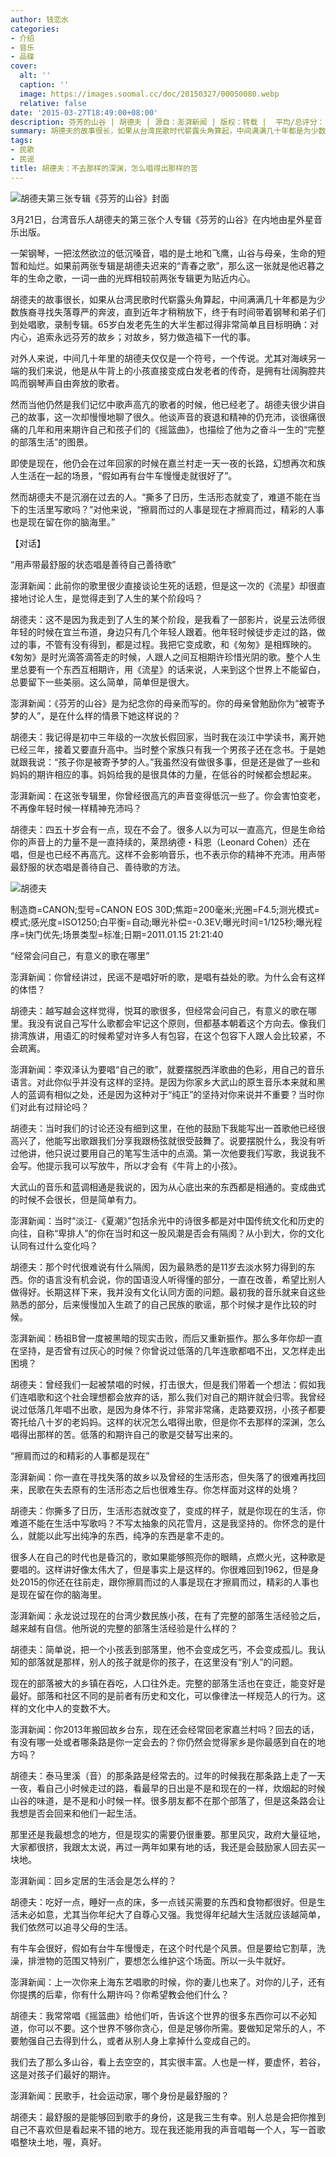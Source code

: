 ```yaml
---
author: 钱恋水
categories:
- 介绍
- 音乐
- 品碟
cover:
  alt: ''
  caption: ''
  image: https://images.soomal.cc/doc/20150327/00050080.webp
  relative: false
date: '2015-03-27T18:49:00+08:00'
description: 芬芳的山谷 | 胡德夫 | 源自：澎湃新闻 | 版权：转载 |  平均/总评分：10.00/20
summary: 胡德夫的故事很长，如果从台湾民歌时代崭露头角算起，中间满满几十年都是为少数族裔寻找失落尊严的奔波，直到近年才稍稍放下，终于有时间带着钢琴和弟子们到处唱歌，录制专辑。65岁白发老先生的大半生都过得非常简单且目标明确：对内心，追索永远芬芳的故乡；对故乡，努力做造福下一代的事……
tags:
- 民歌
- 民谣
title: 胡德夫：不去那样的深渊，怎么唱得出那样的苦
---
```


![胡德夫第三张专辑《芬芳的山谷》封面](https://images.soomal.cc/doc/20150214/00049299_01.webp)





3月21日，台湾音乐人胡德夫的第三张个人专辑《芬芳的山谷》在内地由星外星音乐出版。

一架钢琴，一把泫然欲泣的低沉嗓音，唱的是土地和飞鹰，山谷与母亲，生命的短暂和灿烂。如果前两张专辑是胡德夫迟来的“青春之歌”，那么这一张就是他迟暮之年的生命之歌，一词一曲的光辉相较前两张专辑更为贴近内心。

胡德夫的故事很长，如果从台湾民歌时代崭露头角算起，中间满满几十年都是为少数族裔寻找失落尊严的奔波，直到近年才稍稍放下，终于有时间带着钢琴和弟子们到处唱歌，录制专辑。65岁白发老先生的大半生都过得非常简单且目标明确：对内心，追索永远芬芳的故乡；对故乡，努力做造福下一代的事。

对外人来说，中间几十年里的胡德夫仅仅是一个符号，一个传说。尤其对海峡另一端的我们来说，他是从牛背上的小孩直接变成白发老者的传奇，是拥有壮阔胸腔共鸣而钢琴声自由奔放的歌者。

然而当他仍然是我们记忆中歌声高亢的歌者的时候，他已经老了。胡德夫很少讲自己的故事，这一次却慢慢地聊了很久。他谈声音的衰退和精神的仍充沛，谈很痛很痛的几年和用来期许自己和孩子们的《摇篮曲》，也描绘了他为之奋斗一生的“完整的部落生活”的图景。

即使是现在，他仍会在过年回家的时候在嘉兰村走一天一夜的长路，幻想再次和族人生活在一起的场景，“假如再有台牛车慢慢走就很好了”。

然而胡德夫不是沉溺在过去的人。“撕多了日历，生活形态就变了，难道不能在当下的生活里写歌吗？”对他来说，“擦肩而过的人事是现在才擦肩而过，精彩的人事也是现在留在你的脑海里。”

【对话】

“用声带最舒服的状态唱是善待自己善待歌”

澎湃新闻：此前你的歌里很少直接谈论生死的话题，但是这一次的《流星》却很直接地讨论人生，是觉得走到了人生的某个阶段吗？

胡德夫：这不是因为我走到了人生的某个阶段，是我看了一部影片，说星云法师很年轻的时候在宜兰布道，身边只有几个年轻人跟着。他年轻时候徒步走过的路，做过的事，不管有没有得到，都是过程。我把它变成歌，和《匆匆》是相辉映的。《匆匆》是时光滴答滴答走的时候，人跟人之间互相期许珍惜光阴的歌。整个人生里总要有一个东西互相期许，用《流星》的话来说，人来到这个世界上不能留白，总要留下一些美丽。这么简单，简单但是很大。

澎湃新闻：《芬芳的山谷》是为纪念你的母亲而写的。你的母亲曾勉励你为“被寄予梦的人”，是在什么样的情景下她这样说的？

胡德夫：我记得是初中三年级的一次放长假回家，当时我在淡江中学读书，离开她已经三年，接着又要直升高中。当时整个家族只有我一个男孩子还在念书。于是她就跟我说：“孩子你是被寄予梦的人。”我虽然没有做很多事，但是还是做了一些和妈妈的期许相应的事。妈妈给我的是很具体的力量，在低谷的时候都会想起来。

澎湃新闻：在这张专辑里，你曾经很高亢的声音变得低沉一些了。你会害怕变老，不再像年轻时候一样精神充沛吗？

胡德夫：四五十岁会有一点，现在不会了。很多人以为可以一直高亢，但是生命给你的声音上的力量不是一直持续的，莱昂纳德・科恩（Leonard Cohen）还在唱，但是也已经不再高亢。这样不会影响音乐，也不表示你的精神不充沛。用声带最舒服的状态唱是善待自己、善待歌的方法。

![胡德夫](https://images.soomal.cc/doc/20150327/00050080.webp)

制造商=CANON;型号=CANON EOS 30D;焦距=200毫米;光圈=F4.5;测光模式=模式;感光度=ISO1250;白平衡=自动;曝光补偿=-0.3EV;曝光时间=1/125秒;曝光程序=快门优先;场景类型=标准;日期=2011.01.15 21:21:40



“经常会问自己，有意义的歌在哪里”

澎湃新闻：你曾经讲过，民谣不是唱好听的歌，是唱有益处的歌。为什么会有这样的体悟？

胡德夫：越写越会这样觉得，悦耳的歌很多，但经常会问自己，有意义的歌在哪里。我没有说自己写什么歌都会牢记这个原则，但都基本朝着这个方向去。像我们排湾族讲，用语汇的时候希望对许多人有包容，在这个包容下人跟人会比较紧，不会疏离。

澎湃新闻：李双泽认为要唱“自己的歌”，就要摆脱西洋歌曲的色彩，用自己的音乐语言。对此你似乎并没有这样的坚持。是因为你家乡大武山的原生音乐本来就和黑人的蓝调有相似之处，还是因为这种对于“纯正”的坚持对你来说并不重要？当时你们对此有过辩论吗？

胡德夫：当时我们的讨论还没有细到这里，在他的鼓励下我能写出一首歌他已经很高兴了，他能写出歌跟我们分享我跟杨弦就很受鼓舞了。说要摆脱什么，我没有听过他讲，他只说过要用自己的笔写生活中的点滴。第一次他要我们写歌，我说我不会写。他提示我可以写放牛，所以才会有《牛背上的小孩》。

大武山的音乐和蓝调相通是我说的，因为从心底出来的东西都是相通的。变成曲式的时候不会很长，但是简单有力。

澎湃新闻：当时“淡江-《夏潮》”包括余光中的诗很多都是对中国传统文化和历史的向往，自称“卑排人”的你在当时和这一股风潮是否会有隔阂？从小到大，你的文化认同有过什么变化吗？

胡德夫：那个时代很难说有什么隔阂，因为最熟悉的是11岁去淡水努力得到的东西。你的语言没有机会说，你的国语没人听得懂的部分，一直在改善，希望比别人做得好。长期这样下来，我并没有文化认同方面的问题。最初我的音乐就来自这些熟悉的部分，后来慢慢加入生疏了的自己民族的歌谣，那个时候才是作比较的时候。

澎湃新闻：杨祖B曾一度被黑暗的现实击败，而后又重新振作。那么多年你却一直在坚持，是否曾有过灰心的时候？你曾说过低落的几年连歌都唱不出，又怎样走出困境？

胡德夫：曾经我们一起被禁唱的时候，打击很大，但是我们带着一个想法：假如我们连唱歌和这个社会理想都会放弃的话，那么我们对自己的期许就会归零。我曾经说过低落几年唱不出歌，是因为身体不行，非常非常痛，走路要双拐，小孩子都要寄托给八十岁的老妈妈。这样的状况怎么唱得出歌，但是你不去那样的深渊，怎么唱得出那样的苦。低落的和期许自己的歌是交替写出来的。

“擦肩而过的和精彩的人事都是现在”

澎湃新闻：你一直在寻找失落的故乡以及曾经的生活形态，但失落了的很难再找回来，民歌在失去原有的生活形态之后也很难生存。你怎样面对这样的处境？

胡德夫：你撕多了日历，生活形态就改变了，变成的样子，就是你现在的生活，你难道不能在生活中写歌吗？不写太抽象的风花雪月，这是我坚持的。你怀念的是什么，就能以此写出纯净的东西，纯净的东西是拿不走的。

很多人在自己的时代也是昏沉的，歌如果能够照亮你的眼睛，点燃火光，这种歌是要唱的。这样讲好像太伟大了，但是事实上是这样的。你很难回到1962，但是身处2015的你还在往前走，跟你擦肩而过的人事是现在才擦肩而过，精彩的人事也是现在留在你的脑海里。

澎湃新闻：永龙说过现在的台湾少数民族小孩，在有了完整的部落生活经验之后，越来越有自信。他所说的完整的部落生活经验是什么样的？

胡德夫：简单说，把一个小孩丢到部落里，他不会变成乞丐，不会变成孤儿。我认知的部落就是那样，别人的孩子就是你的孩子，在这里没有“别人”的问题。

现在的部落被大的乡镇在吞吃，人口往外走。完整的部落生活也在变迁，能变好是最好。部落和社区不同的是前者有历史和文化，可以像律法一样规范人的行为。这样的文化中人的变数不大。

澎湃新闻：你2013年搬回故乡台东，现在还会经常回老家嘉兰村吗？回去的话，有没有哪一处或者哪条路是你一定会去的？你仍然会觉得家乡是你最感到自在的地方吗？

胡德夫：泰马里溪（音）的那条路是经常去的。过年的时候我在那条路上走了一天一夜，看自己小时候走过的路，看最早的日出是不是和现在的一样，炊烟起的时候山谷的味道，是不是和小时候一样。很多朋友都不在那个部落了，但是这条路会让我想是否会回来和他们一起生活。

那里还是我最想念的地方，但是现实的需要仍很重要。那里风灾，政府大量征地，大家都很挤，我跟太太说，再过一两年如果有地的话，我还是会鼓励家人回去买一块地。

澎湃新闻：回乡定居的生活会是怎么样的？

胡德夫：吃好一点，睡好一点的床，多一点钱买需要的东西和食物都很好。但是生活未必如意，尤其当你年纪大了自尊心又强。我觉得年纪越大生活就应该越简单，我们依然可以追寻父母的生活。

有牛车会很好，假如有台牛车慢慢走，在这个时代是个风景。但是要给它割草，洗澡，排泄物的范围又特别广，要想怎么维护这个场面。所以一头牛就好。

澎湃新闻：上一次你来上海东艺唱歌的时候，你的妻儿也来了。对你的儿子，还有你提携的后辈，你有什么期许吗？你希望教会他们什么？

胡德夫：我常常唱《摇篮曲》给他们听，告诉这个世界的很多东西你可以不必知道，你可以不要。这个世界不够你贪心，但是足够你所需。要做知足常乐的人，不要勉强自己去得到什么，或者从别人身上拿掉什么变成自己的。

我们去了那么多山谷，看上去空空的，其实很丰富。人也是一样，要虚怀，若谷，这是对孩子们最好的期许。

澎湃新闻：民歌手，社会运动家，哪个身份是最舒服的？

胡德夫：最舒服的是能够回到歌手的身份，这是我三生有幸。别人总是会把你推到自己不喜欢但是看起来不错的地方。现在我还能用我的声音唱每一个人，写一首歌唱整块土地，喔，真好。